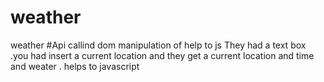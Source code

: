 # weather

weather 
#Api callind dom manipulation of help to js
They had a text box .you had insert a current location and they get a current location and time and weater .
helps to javascript
